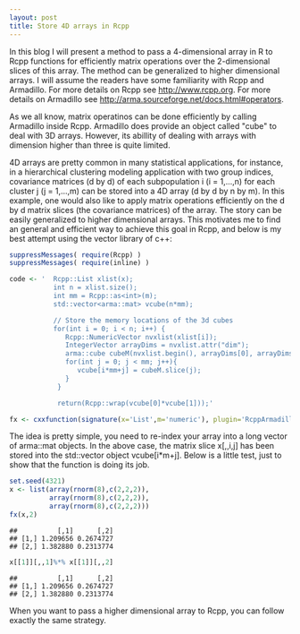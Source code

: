 ```yaml
---
layout: post
title: Store 4D arrays in Rcpp
---
```


In this blog I will present a method to pass a 4-dimensional array in R to Rcpp functions for efficiently matrix operations over the 2-dimensional slices of this array. The method can be generalized to higher dimensional arrays. I will assume the readers have some familiarity with Rcpp and Armadillo. For more details on Rcpp see <http://www.rcpp.org>. For more details on Armadillo see  <http://arma.sourceforge.net/docs.html#operators>.

As we all know, matrix operatinos can be done efficiently by calling Armadillo inside Rcpp. Armadillo does provide an object called "cube" to deal with 3D arrays. However, its abillity of dealing with arrays with dimension higher than three is quite limited.

4D arrays are pretty common in many statistical applications, for instance, in a hierarchical clustering modeling application with two group indices, covariance matrices (d by d) of each subpopulation i (i = 1,...,n) for each cluster j (j = 1,...,m) can be stored into a 4D array (d by d by n by m). In this example, one would also like to apply matrix operations efficiently on the d by d matrix slices (the covariance matrices) of the array. The story can be easily generalized to higher dimensional arrays. This motivates me to find an general and efficient way to achieve this goal in Rcpp, and below is my best attempt using the vector library of c++:


```r
suppressMessages( require(Rcpp) )
suppressMessages( require(inline) )

code <- '  Rcpp::List xlist(x); 
           int n = xlist.size();
           int mm = Rcpp::as<int>(m);
           std::vector<arma::mat> vcube(n*mm);

           // Store the memory locations of the 3d cubes
           for(int i = 0; i < n; i++) {
              Rcpp::NumericVector nvxlist(xlist[i]);
              IntegerVector arrayDims = nvxlist.attr("dim");
              arma::cube cubeM(nvxlist.begin(), arrayDims[0], arrayDims[1], arrayDims[2]);
              for(int j = 0; j < mm; j++){
                 vcube[i*mm+j] = cubeM.slice(j);
              }
            }

            return(Rcpp::wrap(vcube[0]*vcube[1]));'

fx <- cxxfunction(signature(x='List',m='numeric'), plugin='RcppArmadillo', body = code)
```

The idea is pretty simple, you need to re-index your array into a long vector of arma::mat objects. In the above case, the matrix slice x[,,i,j] has been stored into the std::vector object vcube[i*m+j]. Below is a little test, just to show that the function is doing its job.


```r
set.seed(4321)
x <- list(array(rnorm(8),c(2,2,2)), 
          array(rnorm(8),c(2,2,2)), 
          array(rnorm(8),c(2,2,2)))
fx(x,2)
```

```
##          [,1]      [,2]
## [1,] 1.209656 0.2674727
## [2,] 1.382880 0.2313774
```

```r
x[[1]][,,1]%*% x[[1]][,,2]
```

```
##          [,1]      [,2]
## [1,] 1.209656 0.2674727
## [2,] 1.382880 0.2313774
```

When you want to pass a higher dimensional array to Rcpp, you can follow exactly the same strategy.
